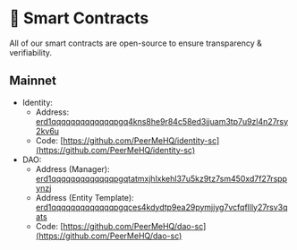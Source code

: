 # 📄 Smart Contracts

All of our smart contracts are open-source to ensure transparency & verifiability.

## Mainnet

- Identity:
  - Address: [erd1qqqqqqqqqqqqqpgq4kns8he9r84c58ed3jjuam3tp7u9zl4n27rsy2kv6u](https://explorer.elrond.com/accounts/erd1qqqqqqqqqqqqqpgq4kns8he9r84c58ed3jjuam3tp7u9zl4n27rsy2kv6u)
  - Code: [https://github.com/PeerMeHQ/identity-sc](https://github.com/PeerMeHQ/identity-sc)
- DAO:
  - Address (Manager): [erd1qqqqqqqqqqqqqpgqtatmxjhlxkehl37u5kz9tz7sm450xd7f27rsppynzj](https://explorer.elrond.com/accounts/erd1qqqqqqqqqqqqqpgqtatmxjhlxkehl37u5kz9tz7sm450xd7f27rsppynzj)
  - Address (Entity Template): [erd1qqqqqqqqqqqqqpgqces4kdydtp9ea29pymjjyg7vcfqfllly27rsv3qats](https://explorer.elrond.com/accounts/erd1qqqqqqqqqqqqqpgqces4kdydtp9ea29pymjjyg7vcfqfllly27rsv3qats)
  - Code: [https://github.com/PeerMeHQ/dao-sc](https://github.com/PeerMeHQ/dao-sc)
